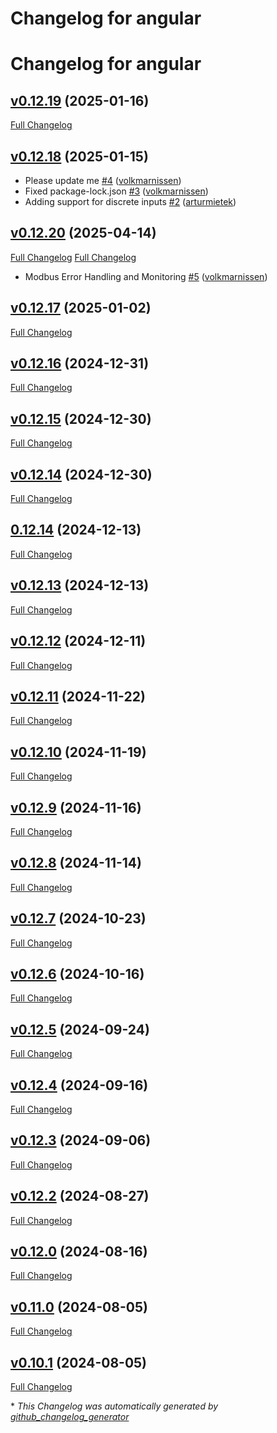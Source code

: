 # Changelog for angular
# Changelog for angular

## [v0.12.19](https://github.com/volkmarnissen/angular/tree/v0.12.19) (2025-01-16)

[Full Changelog](https://github.com/volkmarnissen/angular/compare/v0.12.18...v0.12.19)

## [v0.12.18](https://github.com/volkmarnissen/angular/tree/v0.12.18) (2025-01-15)

- Please update me [\#4](https://github.com/modbus2mqtt/angular/pull/4) ([volkmarnissen](https://github.com/volkmarnissen))
- Fixed package-lock.json [\#3](https://github.com/modbus2mqtt/angular/pull/3) ([volkmarnissen](https://github.com/volkmarnissen))
- Adding support for discrete inputs [\#2](https://github.com/modbus2mqtt/angular/pull/2) ([arturmietek](https://github.com/arturmietek))

## [v0.12.20](https://github.com/modbus2mqtt/angular/tree/v0.12.20) (2025-04-14)

[Full Changelog](https://github.com/modbus2mqtt/angular/compare/v0.12.19...v0.12.20)
[Full Changelog](https://github.com/volkmarnissen/angular/compare/v0.12.17...v0.12.18)
- Modbus Error Handling and Monitoring [\#5](https://github.com/modbus2mqtt/angular/pull/5) ([volkmarnissen](https://github.com/volkmarnissen))

## [v0.12.17](https://github.com/volkmarnissen/angular/tree/v0.12.17) (2025-01-02)

[Full Changelog](https://github.com/volkmarnissen/angular/compare/v0.12.16...v0.12.17)

## [v0.12.16](https://github.com/volkmarnissen/angular/tree/v0.12.16) (2024-12-31)

[Full Changelog](https://github.com/volkmarnissen/angular/compare/v0.12.15...v0.12.16)

## [v0.12.15](https://github.com/volkmarnissen/angular/tree/v0.12.15) (2024-12-30)

[Full Changelog](https://github.com/volkmarnissen/angular/compare/v0.12.14...v0.12.15)

## [v0.12.14](https://github.com/volkmarnissen/angular/tree/v0.12.14) (2024-12-30)

[Full Changelog](https://github.com/volkmarnissen/angular/compare/0.12.14...v0.12.14)

## [0.12.14](https://github.com/volkmarnissen/angular/tree/0.12.14) (2024-12-13)

[Full Changelog](https://github.com/volkmarnissen/angular/compare/v0.12.13...0.12.14)

## [v0.12.13](https://github.com/volkmarnissen/angular/tree/v0.12.13) (2024-12-13)

[Full Changelog](https://github.com/volkmarnissen/angular/compare/v0.12.12...v0.12.13)

## [v0.12.12](https://github.com/volkmarnissen/angular/tree/v0.12.12) (2024-12-11)

[Full Changelog](https://github.com/volkmarnissen/angular/compare/v0.12.11...v0.12.12)

## [v0.12.11](https://github.com/volkmarnissen/angular/tree/v0.12.11) (2024-11-22)

[Full Changelog](https://github.com/volkmarnissen/angular/compare/v0.12.10...v0.12.11)

## [v0.12.10](https://github.com/volkmarnissen/angular/tree/v0.12.10) (2024-11-19)

[Full Changelog](https://github.com/volkmarnissen/angular/compare/v0.12.9...v0.12.10)

## [v0.12.9](https://github.com/volkmarnissen/angular/tree/v0.12.9) (2024-11-16)

[Full Changelog](https://github.com/volkmarnissen/angular/compare/v0.12.8...v0.12.9)

## [v0.12.8](https://github.com/volkmarnissen/angular/tree/v0.12.8) (2024-11-14)

[Full Changelog](https://github.com/volkmarnissen/angular/compare/v0.12.7...v0.12.8)

## [v0.12.7](https://github.com/volkmarnissen/angular/tree/v0.12.7) (2024-10-23)

[Full Changelog](https://github.com/volkmarnissen/angular/compare/v0.12.6...v0.12.7)

## [v0.12.6](https://github.com/volkmarnissen/angular/tree/v0.12.6) (2024-10-16)

[Full Changelog](https://github.com/volkmarnissen/angular/compare/v0.12.5...v0.12.6)

## [v0.12.5](https://github.com/volkmarnissen/angular/tree/v0.12.5) (2024-09-24)

[Full Changelog](https://github.com/volkmarnissen/angular/compare/v0.12.4...v0.12.5)

## [v0.12.4](https://github.com/volkmarnissen/angular/tree/v0.12.4) (2024-09-16)

[Full Changelog](https://github.com/volkmarnissen/angular/compare/v0.12.3...v0.12.4)

## [v0.12.3](https://github.com/volkmarnissen/angular/tree/v0.12.3) (2024-09-06)

[Full Changelog](https://github.com/volkmarnissen/angular/compare/v0.12.2...v0.12.3)

## [v0.12.2](https://github.com/volkmarnissen/angular/tree/v0.12.2) (2024-08-27)

[Full Changelog](https://github.com/volkmarnissen/angular/compare/v0.12.0...v0.12.2)

## [v0.12.0](https://github.com/volkmarnissen/angular/tree/v0.12.0) (2024-08-16)

[Full Changelog](https://github.com/volkmarnissen/angular/compare/v0.11.0...v0.12.0)

## [v0.11.0](https://github.com/volkmarnissen/angular/tree/v0.11.0) (2024-08-05)

[Full Changelog](https://github.com/volkmarnissen/angular/compare/v0.10.1...v0.11.0)

## [v0.10.1](https://github.com/volkmarnissen/angular/tree/v0.10.1) (2024-08-05)

[Full Changelog](https://github.com/volkmarnissen/angular/compare/0b2169b1bceece9fa4c2c6940ef33dafe96ae43b...v0.10.1)



\* *This Changelog was automatically generated by [github_changelog_generator](https://github.com/github-changelog-generator/github-changelog-generator)*
